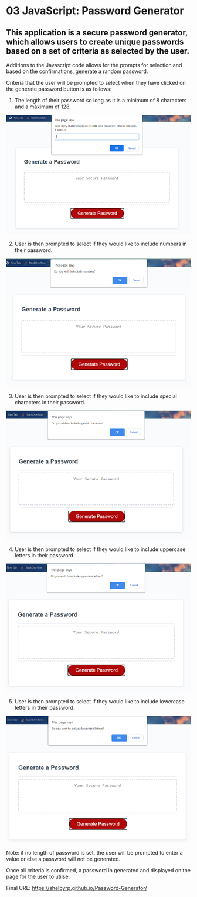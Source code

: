 # 03 JavaScript: Password Generator

## This application is a secure password generator, which allows users to create unique passwords based on a set of criteria as selected by the user.  

Additions to the Javascript code allows for the prompts for selection and based on the confirmations, generate a random password. 

Criteria that the user will be prompted to select when they have clicked on the generate password button is as follows:

1. The length of their password so long as it is a minimum of 8 characters and a maximum of 128.

![The Password Generator application displays a choose length prompt".](./images/criteria1.png)

2. User is then prompted to select if they would like to include numbers in their password.

![The Password Generator application displays a choose to include numbers prompt".](./images/criteria2.png)

3. User is then prompted to select if they would like to include special characters in their password.

![The Password Generator application displays a choose to include special characters prompt".](./images/criteria3.png)

4. User is then prompted to select if they would like to include uppercase letters in their password.

![The Password Generator application displays a choose to include uppercase letters prompt".](./images/criteria4.png)

5. User is then prompted to select if they would like to include lowercase letters in their password.

![The Password Generator application displays a choose to include lowercase letters prompt".](./images/criteria5.png)

Note: if no length of password is set, the user will be prompted to enter a value or else a password will not be generated.

Once all criteria is confirmed, a password in generated and displayed on the page for the user to utilse.


Final URL: https://shelbyrp.github.io/Password-Generator/
